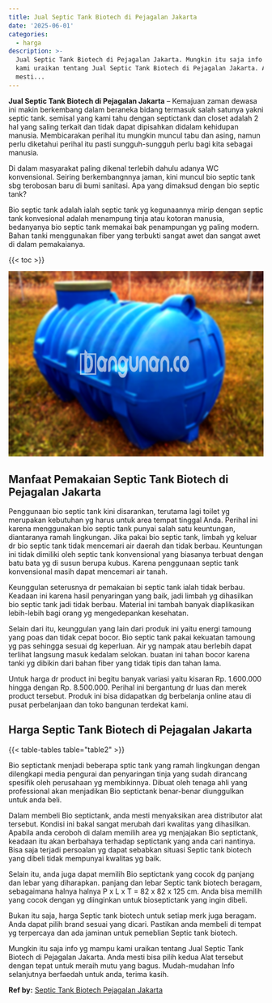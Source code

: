 ```yaml
---
title: Jual Septic Tank Biotech di Pejagalan Jakarta
date: '2025-06-01'
categories:
  - harga
description: >-
  Jual Septic Tank Biotech di Pejagalan Jakarta. Mungkin itu saja info yg mampu
  kami uraikan tentang Jual Septic Tank Biotech di Pejagalan Jakarta. Anda
  mesti...
---
```


**Jual Septic Tank Biotech di Pejagalan Jakarta** – Kemajuan zaman dewasa ini makin berkembang dalam beraneka bidang termasuk salah satunya yakni septic tank. semisal yang kami tahu dengan septictank dan closet adalah 2 hal yang saling terkait dan tidak dapat dipisahkan didalam kehidupan manusia. Membicarakan perihal itu mungkin muncul tabu dan asing, namun perlu diketahui perihal itu pasti sungguh-sungguh perlu bagi kita sebagai manusia.

Di dalam masyarakat paling dikenal terlebih dahulu adanya WC konvensional. Seiring berkembangnnya jaman, kini muncul bio septic tank sbg terobosan baru di bumi sanitasi. Apa yang dimaksud dengan bio septic tank?

Bio septic tank adalah ialah septic tank yg kegunaannya mirip dengan septic tank konvesional adalah menampung tinja atau kotoran manusia, bedanyanya bio septic tank memakai bak penampungan yg paling modern. Bahan tanki menggunakan fiber yang terbukti sangat awet dan sangat awet di dalam pemakaianya.

{{< toc >}}

![Jual Septic Tank Biotech di Pejagalan Jakarta](/images/jual-bio-septictank-01.png)

## Manfaat Pemakaian Septic Tank Biotech di Pejagalan Jakarta

Penggunaan bio septic tank kini disarankan, terutama lagi toilet yg merupakan kebutuhan yg harus untuk area tempat tinggal Anda. Perihal ini karena menggunakan bio septic tank punyai salah satu keuntungan, diantaranya ramah lingkungan. Jika pakai bio septic tank, limbah yg keluar dr bio septic tank tidak mencemari air daerah dan tidak berbau. Keuntungan ini tidak dimiliki oleh septic tank konvensional yang biasanya terbuat dengan batu bata yg di susun berupa kubus. Karena penggunaan septic tank konvensional masih dapat mencemari air tanah.

Keunggulan seterusnya dr pemakaian bi septic tank ialah tidak berbau. Keadaan ini karena hasil penyaringan yang baik, jadi limbah yg dihasilkan bio septic tank jadi tidak berbau. Material ini tambah banyak diaplikasikan lebih-lebih bagi orang yg mengedepankan kesehatan.

Selain dari itu, keunggulan yang lain dari produk ini yaitu energi tamoung yang poas dan tidak cepat bocor. Bio septic tank pakai kekuatan tamoung yg pas sehingga sesuai dg keperluan. Air yg nampak atau berlebih dapat terlihat langsung masuk kedalam selokan. buatan ini tahan bocor karena tanki yg dibikin dari bahan fiber yang tidak tipis dan tahan lama.

Untuk harga dr product ini begitu banyak variasi yaitu kisaran Rp. 1.600.000 hingga dengan Rp. 8.500.000. Perihal ini bergantung dr luas dan merek product tersebut. Produk ini bisa didapatkan dg berbelanja online atau di pusat perbelanjaan dan toko bangunan terdekat kami.

## Harga Septic Tank Biotech di Pejagalan Jakarta

{{< table-tables table="table2" >}}

Bio septictank menjadi beberapa sptic tank yang ramah lingkungan dengan dilengkapi media pengurai dan penyaringan tinja yang sudah dirancang spesifik oleh perusahaan yg membikinnya. Dibuat oleh tenaga ahli yang professional akan menjadikan Bio septictank benar-benar diunggulkan untuk anda beli.

Dalam membeli Bio septictank, anda mesti menyaksikan area distributor alat tersebut. Kondisi ini bakal sangat merubah dari kwalitas yang dihasilkan. Apabila anda ceroboh di dalam memilih area yg menjajakan Bio septictank, keadaan itu akan berbahaya terhadap septictank yang anda cari nantinya. Bisa saja terjadi persoalan yg dapat sebabkan situasi Septic tank biotech yang dibeli tidak mempunyai kwalitas yg baik.

Selain itu, anda juga dapat memilih Bio septictank yang cocok dg panjang dan lebar yang diharapkan. panjang dan lebar Septic tank biotech beragam, sebagaimana halnya halnya P x L x T = 82 x 82 x 125 cm. Anda bisa memilih yang cocok dengan yg diinginkan untuk bioseptictank yang ingin dibeli.

Bukan itu saja, harga Septic tank biotech untuk setiap merk juga beragam. Anda dapat pilih brand sesuai yang dicari. Pastikan anda membeli di tempat yg terpercaya dan ada jaminan untuk pemeblian Septic tank biotech.

Mungkin itu saja info yg mampu kami uraikan tentang Jual Septic Tank Biotech di Pejagalan Jakarta. Anda mesti bisa pilih kedua Alat tersebut dengan tepat untuk meraih mutu yang bagus. Mudah-mudahan Info selanjutnya berfaedah untuk anda, terima kasih.

**Ref by:** [Septic Tank Biotech Pejagalan Jakarta](https://id.wikipedia.org/wiki/Septic)

